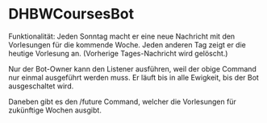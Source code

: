 ﻿# DHBWCoursesBot
 
Funktionalität:
Jeden Sonntag macht er eine neue Nachricht mit den Vorlesungen für die kommende Woche.
Jeden anderen Tag zeigt er die heutige Vorlesung an. (Vorherige Tages-Nachricht wird gelöscht.)

Nur der Bot-Owner kann den Listener ausführen, weil der obige Command nur einmal ausgeführt werden muss. Er läuft bis in alle Ewigkeit, bis der Bot ausgeschaltet wird.

Daneben gibt es den /future Command, welcher die Vorlesungen für zukünftige Wochen ausgibt.